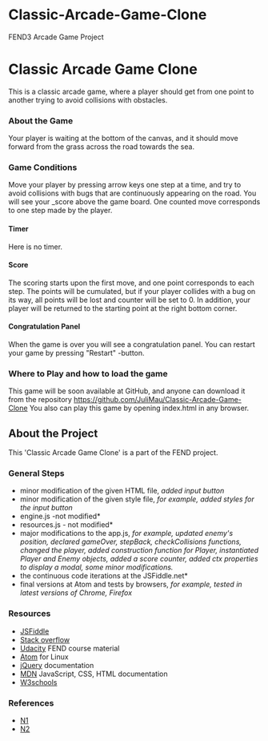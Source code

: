 # Classic-Arcade-Game-Clone
FEND3 Arcade Game Project
# **Classic Arcade Game Clone**
This is a classic arcade game, where a player should get from one point to another trying to avoid collisions with obstacles.
### **About the Game**
Your player is waiting at the bottom of the canvas, and it should move forward from the grass across the road towards the sea.

### **Game Conditions**
Move your player by pressing arrow keys one step at a time, and try to avoid collisions with bugs that are continuously appearing on the road.
You will see your _score above the game board. One counted move corresponds to one step made by the player.

#### **Timer**
Here is no timer.

#### **Score**
The scoring starts upon the first move, and one point corresponds to each step. The points will be cumulated, but if your player collides with a bug on its way, all points will be lost and counter will be set to 0.
In addition, your player will be returned to the starting point at the right bottom corner.

#### **Congratulation Panel**

When the game is over you will see a congratulation panel.
You can restart your game by pressing "Restart" -button.


### **Where to Play and how to load the game**
This game will be soon available at GitHub, and anyone can download it from the repository <https://github.com/JuliMau/Classic-Arcade-Game-Clone>
You also can play this game by opening index.html in any browser.
## **About the Project**
This 'Classic Arcade Game Clone' is a part of the FEND project.
### **General Steps**
* minor modification of the given HTML file, *added input button*
* minor modification of the given style file, *for example, added styles for the input button*
* engine.js -not modified*
* resources.js - not modified*
* major modifications to the app.js, *for example, updated enemy's position, declared gameOver, stepBack, checkCollisions functions, changed the player, added construction function for Player, instantiated Player and Enemy objects, added a score counter, added ctx properties to display a modal, some minor modifications.*
* the continuous code iterations at the  JSFiddle.net*
* final versions at Atom and tests by browsers, *for example, tested in latest versions of Chrome, Firefox*

### **Resources**
* [JSFiddle](https://jsfiddle.net)
* [Stack overflow](https://stackoverflow.com)
* [Udacity](https://udacity.com) FEND course material
* [Atom](https://atom.io/) for Linux
* [jQuery](http://api.jquery.com/) documentation
* [MDN](https://developer.mozilla.org/en-US/) JavaScript, CSS, HTML documentation
* [W3schools](https://www.w3schools.com/howto)

### **References**
* [N1](https://developer.mozilla.org/en-US/docs/Web/API/Canvas_API/Tutorial)
* [N2](https://developer.mozilla.org/en-US/docs/Games/Tutorials/2D_Breakout_game_pure_JavaScript)
